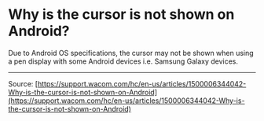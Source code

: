 # Why is the cursor is not shown on Android?

Due to Android OS specifications, the cursor may not be shown when using a pen display with some Android devices i.e. Samsung Galaxy devices.

---
Source: [https://support.wacom.com/hc/en-us/articles/1500006344042-Why-is-the-cursor-is-not-shown-on-Android](https://support.wacom.com/hc/en-us/articles/1500006344042-Why-is-the-cursor-is-not-shown-on-Android)

